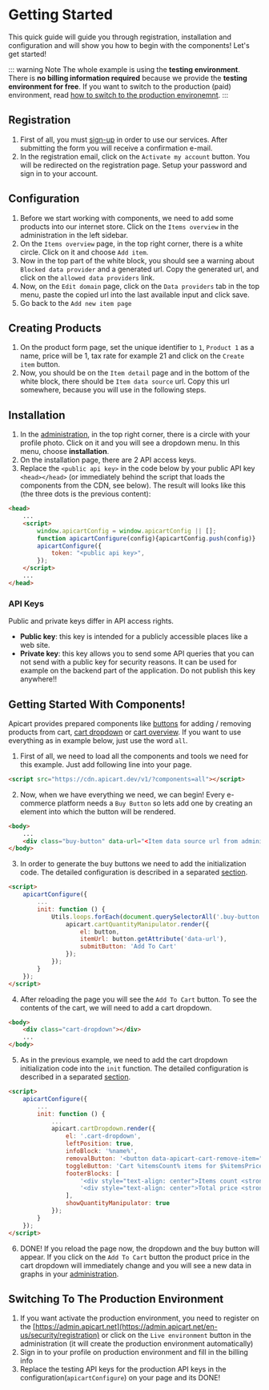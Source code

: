 # Getting Started
This quick guide will guide you through registration, installation and configuration and will show you how to begin with the components! Let's get started!

::: warning Note
The whole example is using the **testing environment**. There is **no billing information required** because we provide the **testing environment for free**. If you want to switch to the production (paid) environment, read [how to switch to the production environemnt](#switching-to-the-production-environment).
:::

## Registration
1. First of all, you must [sign-up](https://admin.apicart.dev/en-us/security/registration) in order to use our services. After submitting the form you will receive a confirmation e-mail.
2. In the registration email, click on the `Activate my account` button. You will be redirected on the registration page. Setup your password and sign in to your account.

## Configuration
1. Before we start working with components, we need to add some products into our internet store. Click on the `Items overview` in the administration in the left sidebar.
2. On the `Items overview` page, in the top right corner, there is a white circle. Click on it and choose `Add item`.
3. Now in the top part of the white block, you should see a warning about `Blocked data provider` and a generated url. Copy the generated url, and click on the `allowed data providers` link.
4. Now, on the `Edit domain` page, click on the `Data providers` tab in the top menu, paste the copied url into the last available input and click save.
5. Go back to the `Add new item page`

## Creating Products
1. On the product form page, set the unique identifier to `1`, `Product 1` as a name, price will be 1, tax rate for example 21 and click on the `Create item` button.
2. Now, you should be on the `Item detail` page and in the bottom of the white block, there should be `Item data source` url. Copy this url somewhere,
because you will use in the following steps.

## Installation
1. In the [administration](https://admin.apicart.dev/), in the top right corner, there is a circle with your profile photo. Click on it and you will see a dropdown menu. In this menu, choose **installation**.
2. On the installation page, there are 2 API access keys.
3. Replace the `<public api key>` in the code below by your public API key
`<head></head>` (or immediately behind the script that loads the components from the CDN, see below). The result will looks like this (the three dots is the previous content):

```HTML
<head>
    ...
    <script>
        window.apicartConfig = window.apicartConfig || [];
        function apicartConfigure(config){apicartConfig.push(config)}
        apicartConfigure({
            token: "<public api key>",
        });
    </script>
    ...
</head>
```

### API Keys
Public and private keys differ in API access rights.
- **Public key**: this key is intended for a publicly accessible places like a web site.
- **Private key**: this key allows you to send some API queries that you can not send with a public key for security reasons. It can be used for example on the backend part of the application. Do not publish this key anywhere!!

## Getting Started With Components!
Apicart provides prepared components like [buttons](/components/web/v1/cart.html#cart-quantity-manipulator) for adding / removing products from cart, [cart dropdown](/components/web/v1/cart.html#cart-dropdown) or [cart overview](/components/web/v1/cart.html#cart-overview).
If you want to use everything as in example below, just use the word `all`.

1. First of all, we need to load all the components and tools we need for this example. Just add following line into your page.
```HTML
<script src="https://cdn.apicart.dev/v1/?components=all"></script>
```

2. Now, when we have everything we need, we can begin! Every e-commerce platform needs a `Buy Button` so lets add one by creating an element into which the button will be rendered.
```HTML
<body>
    ...
    <div class="buy-button" data-url="<Item data source url from administration>"></div>
</body>
```

3. In order to generate the buy buttons we need to add the initialization code.
The detailed configuration is described in a separated [section](/components/web/v1/cart.html#cart-quantity-manipulator).
```HTML
<script>
    apicartConfigure({
        ...
        init: function () {
            Utils.loops.forEach(document.querySelectorAll('.buy-button'), function (key, button) {
                apicart.cartQuantityManipulator.render({
                    el: button,
                    itemUrl: button.getAttribute('data-url'),
                    submitButton: 'Add To Cart'
                });
            });
        }
    });
</script>
```

4. After reloading the page you will see the `Add To Cart` button. To see the contents of the cart, we will need to add a cart dropdown.
```HTML
<body>
    <div class="cart-dropdown"></div>
    ...
</body>
```

5. As in the previous example, we need to add the cart dropdown initialization code into the `init` function.
The detailed configuration is described in a separated [section](/components/web/v1/cart.html#cart-dropdown).
```HTML
<script>
    apicartConfigure({
        ...
        init: function () {
            ...
            apicart.cartDropdown.render({
                el: '.cart-dropdown',
                leftPosition: true,
                infoBlock: '%name%',
                removalButton: '<button data-apicart-cart-remove-item="%dataUrl%">Remove</button>',
                toggleButton: 'Cart %itemsCount% items for $%itemsPrice%',
                footerBlocks: [
                    '<div style="text-align: center">Items count <strong>%itemsCount% pcs</strong></div>',
                    '<div style="text-align: center">Total price <strong>$%itemsPrice%</strong></div>'
                ],
                showQuantityManipulator: true
            });
        }
    });
</script>
```

6. DONE! If you reload the page now, the dropdown and the buy button will appear. If you click on the `Add To Cart` button
the product price in the cart dropdown will immediately change and you will see a new data in graphs in your [administration](https://admin.apicart.dev).

## Switching To The Production Environment

1. If you want activate the production environment, you need to register on the [https://admin.apicart.net](https://admin.apicart.net/en-us/security/registration)
or click on the `Live environment` button in the administration (it will create the production environment automatically)
2. Sign in to your profile on production environment and fill in the billing info
3. Replace the testing API keys for the production API keys in the configuration(`apicartConfigure`) on your page and its DONE!
